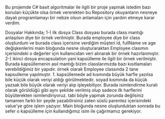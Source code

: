 Bu projemde C# basit algoritmalar ile ilgili bir proje yapmak istedim bazı konuları küçükte olsa örnek vererekten bu Repository okuyanların nesneye dayalı programlamayı bir nebze olsun anlamaları için yardım etmeye karar verdim.

Dosyalar Hakkında;
1-) ilk dosya Class dosyası burada class mantığı anlaşılsın diye bir örnek verilmiştir. Burada employee diye bir class oluşturdum ve burada class içerisine verdiğim müşteri id, fullName ve age değişkenlerini main bloğunda nesne oluşturaraktan Employee clasımın içerisindeki o değerler için kullanıcıdan veri alınarak bir örnek hazırlanmıştır.
2-) ikinci dosya encapsulation yani kapsülleme ile ilgili bir örnek verilmiştir. Burada kapsüllemenin asıl mantığı bizim classlarımızda bazı kısıtlamaları verebildiğimiz bir yapıdır. örnek olarak Employee classında 2 tane kapsulleme yapılmıştır. 1. kapsüllemede ad kısmında büyük harfle yazılsa bile küçük olarak veriyi aldığı görülmektedir. soyad kısmında da küçük yazsak bile büyük olarak veriyi alıp işleyebiliyor. Burada isimlendirme kuralı olarak görüldüğü gibi aynı şekilde verilmiş olup sadece ilk harflerini büyüterekten isimlendiriyoruz. tabi böyle yapmak zorunda değilsiniz tamamen farklı bir şeyde yazabilirsiniz zaten süslü parentez içerisindeki value'ye göre işlem yazıyor. Main bloğunda nesne oluşturduktan sonrada bu sefer o kapsülleme için kullandığımız isim ile çağırmamız gerekiyor.
